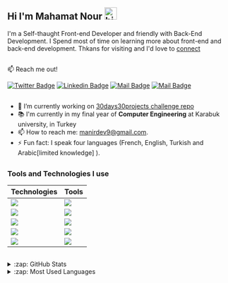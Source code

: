 ## Hi I'm Mahamat Nour <img src="https://user-images.githubusercontent.com/1303154/88677602-1635ba80-d120-11ea-84d8-d263ba5fc3c0.gif" width="28px" alt="hi">

I'm a Self-thaught Front-end Developer and friendly with Back-End Development. I Spend most of time on learning more about front-end and back-end development.
Thkans for visiting and I'd love to [connect](https://www.linkedin.com/in/mahamat-nour-mahamat-abdraman-b44385175/)
## 
:mailbox: Reach me out!

[![Twitter Badge](https://img.shields.io/badge/-@manirDev-1ca0f1?style=flat&labelColor=1ca0f1&logo=twitter&logoColor=white&link=https://twitter.com/manirDev)](https://twitter.com/manirDev) 
[![Linkedin Badge](https://img.shields.io/badge/-manirDev-0e76a8?style=flat&labelColor=0e76a8&logo=linkedin&logoColor=white)](https://www.linkedin.com/in/mahamat-nour-mahamat-abdraman-b44385175/)
[![Mail Badge](https://img.shields.io/badge/-manirDev-e84393?style=flat&labelColor=e84393&logo=instagram&logoColor=white)](https://www.instagram.com/manirDev/) 
[![Mail Badge](https://img.shields.io/badge/-manirDev-c0392b?style=flat&labelColor=c0392b&logo=gmail&logoColor=white)](mailto:manirdev9@gmail.com)
## 
<!-- TODO: Add last video link -->

- 🔭 I’m currently working on [30days30projects challenge repo](https://github.com/manirDev/30days30projects_Challenge)
- 📚 I'm currently in my final year of <b>Computer Engineering</b> at Karabuk university, in Turkey
- 📫 How to reach me: manirdev9@gmail.com.
- ⚡ Fun fact: I speak four languages (French, English, Turkish and Arabic[limited knowledge] ).
## 


### Tools and Technologies I use

| Technologies  |Tools|
| ------------- | ------------- |
| ![](https://img.shields.io/badge/Code-HTML-informational?style=flat&logo=html5&logoColor=white&color=6aa6f8)  | ![](https://img.shields.io/badge/UiDesign-Figma-informational?style=flat&logo=figma&logoColor=white&color=6aa6f8)  |
| ![](https://img.shields.io/badge/Code-CSS-informational?style=flat&logo=css3&logoColor=white&color=6aa6f8)  | ![](https://img.shields.io/badge/Editor-VS_Code-informational?style=flat&logo=visual-studio-code&logoColor=white&color=6aa6f8) |
| ![](https://img.shields.io/badge/Code-JavaScript-informational?style=flat&logo=javascript&logoColor=white&color=6aa6f8)  | ![](https://img.shields.io/badge/OS-Windows-informational?style=flat&logo=windows&logoColor=white&color=6aa6f8)  |
| ![](https://img.shields.io/badge/Code-ReactJs-informational?style=flat&logo=React&logoColor=white&color=6aa6f8) | ![](https://img.shields.io/badge/Git-Bash-informational?style=flat&logo=git&logoColor=white&color=6aa6f8) |
| ![](https://img.shields.io/badge/Code-Bootstrap-informational?style=flat&logo=bootstrap&logoColor=white&color=6aa6f8)| ![](https://img.shields.io/badge/Git-Repository-informational?style=flat&logo=github&logoColor=white&color=6aa6f8) |

##
<details>
  <summary>:zap: GitHub Stats</summary>

  <img align="left" alt="manir's GitHub Stats" src="https://github-readme-stats.vercel.app/api?username=manirDev&show_icons=true&hide_border=true" />

</details>

<details>
  <summary>:zap: Most Used Languages</summary>

<img align="left" alt="manir's GitHub Top Languages" src="https://github-readme-stats.vercel.app/api/top-langs/?username=manirDev" />

</details>



